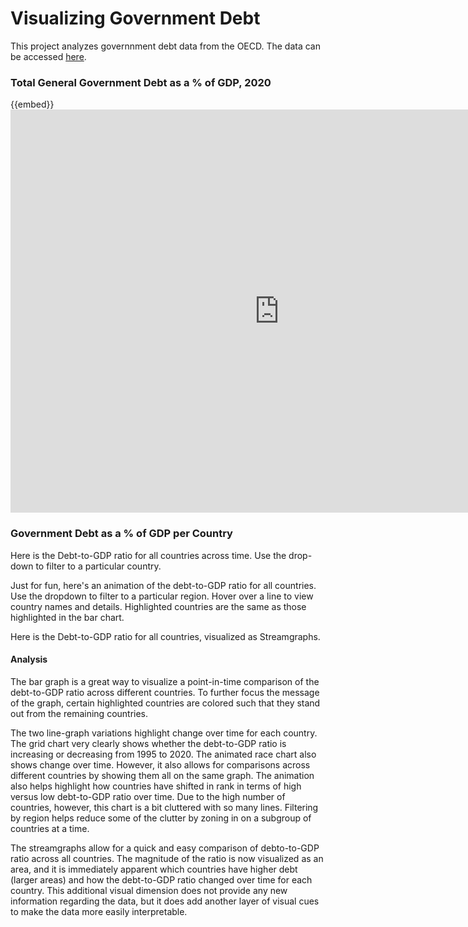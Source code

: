 # Visualizing Government Debt

This project analyzes governnment debt data from the OECD. The data can be accessed [here](https://data.oecd.org/gga/general-government-debt.htm).

### Total General Government Debt as a % of GDP, 2020
{{embed}}<iframe src="https://data.oecd.org/chart/6vmv" width="860" height="645" style="border: 0" mozallowfullscreen="true" webkitallowfullscreen="true" allowfullscreen="true"><ahref="https://data.oecd.org/chart/6vmv" target="_blank">OECD Chart: General government debt, Total, % of GDP, Annual, 2020</a></iframe>

### Government Debt as a % of GDP per Country
Here is the Debt-to-GDP ratio for all countries across time. Use the drop-down to filter to a particular country. 
<div class="flourish-embed flourish-chart" data-src="visualisation/7677494"><script src="https://public.flourish.studio/resources/embed.js"></script></div>

Just for fun, here's an animation of the debt-to-GDP ratio for all countries. Use the dropdown to filter to a particular region. Hover over a line to view country names and details. Highlighted countries are the same as those highlighted in the bar chart. 
<div class="flourish-embed flourish-chart" data-src="visualisation/7689852"><script src="https://public.flourish.studio/resources/embed.js"></script></div>

Here is the Debt-to-GDP ratio for all countries, visualized as Streamgraphs. 
<div class="flourish-embed flourish-chart" data-src="visualisation/7689802"><script src="https://public.flourish.studio/resources/embed.js"></script></div>

#### Analysis

The bar graph is a great way to visualize a point-in-time comparison of the debt-to-GDP ratio across different countries. To further focus the message of the graph, certain highlighted countries are colored such that they stand out from the remaining countries. 

The two line-graph variations highlight change over time for each country. The grid chart very clearly shows whether the debt-to-GDP ratio is increasing or decreasing from 1995 to 2020. The animated race chart also shows change over time. However, it also allows for comparisons across different countries by showing them all on the same graph. The animation also helps highlight how countries have shifted in rank in terms of high versus low debt-to-GDP ratio over time. Due to the high number of countries, however, this chart is a bit cluttered with so many lines. Filtering by region helps reduce some of the clutter by zoning in on a subgroup of countries at a time. 

The streamgraphs allow for a quick and easy comparison of debto-to-GDP ratio across all countries. The magnitude of the ratio is now visualized as an area, and it is immediately apparent which countries have higher debt (larger areas) and how the debt-to-GDP ratio changed over time for each country. This additional visual dimension does not provide any new information regarding the data, but it does add another layer of visual cues to make the data more easily interpretable.
